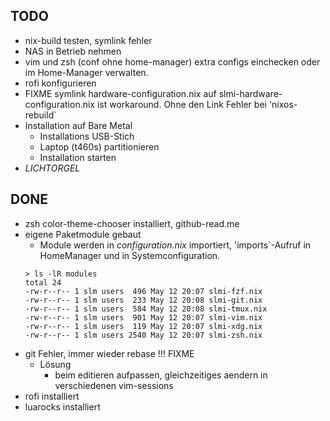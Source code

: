 ## TODO

- nix-build testen, symlink fehler
- NAS in Betrieb nehmen
- vim und zsh (conf ohne home-manager) extra configs einchecken oder im Home-Manager verwalten.
- rofi konfigurieren
- FIXME symlink hardware-configuration.nix auf slmi-hardware-configuration.nix ist workaround. Ohne den Link Fehler bei 'nixos-rebuild`
- Installation auf Bare Metal
  - Installations USB-Stich
  - Laptop (t460s) partitionieren
  - Installation starten
- _*LICHTORGEL*_

## DONE
- zsh color-theme-chooser installiert, github-read.me
- eigene Paketmodule gebaut
  - Module werden in _*configuration.nix*_ importiert, 'imports`-Aufruf in HomeManager und in Systemconfiguration.
  ```
  > ls -lR modules
  total 24
  -rw-r--r-- 1 slm users  496 May 12 20:07 slmi-fzf.nix
  -rw-r--r-- 1 slm users  233 May 12 20:08 slmi-git.nix
  -rw-r--r-- 1 slm users  584 May 12 20:08 slmi-tmux.nix
  -rw-r--r-- 1 slm users  901 May 12 20:07 slmi-vim.nix
  -rw-r--r-- 1 slm users  119 May 12 20:07 slmi-xdg.nix
  -rw-r--r-- 1 slm users 2540 May 12 20:07 slmi-zsh.nix
  ```
- git Fehler, immer wieder rebase !!! FIXME
  - Lösung
    - beim editieren aufpassen, gleichzeitiges aendern in verschiedenen vim-sessions
- rofi installiert
- luarocks installiert
